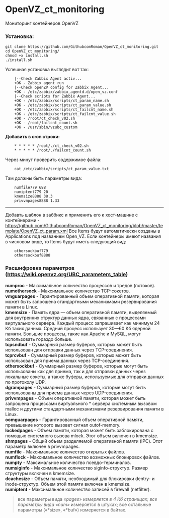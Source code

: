 # OpenVZ_ct_monitoring
Мониторинг контейнеров OpenVZ  

###  Установка:  ###
    git clone https://github.com/GithubcomRoman/OpenVZ_ct_monitoring.git  
    cd OpenVZ_ct_monitoring/  
    chmod +x install.sh  
    ./install.sh  

Успешная установка выглядит вот так:  

        |--Check Zabbix Agent activ...  
        +OK - Zabbix agent run  
        |--Check openZV config for Zabbix Agent...  
        +OK - /etc/zabbix/zabbix_agentd.d/open_vz.conf  
        |--Check scripts for Zabbix Agent...  
        +OK - /etc/zabbix/scripts/ct_param_name.sh  
        +OK - /etc/zabbix/scripts/ct_param_value.sh  
        +OK - /etc/zabbix/scripts/ct_failcnt_name.sh  
        +OK - /etc/zabbix/scripts/ct_failcnt_value.sh  
        +OK - /root/ct_check_v02.sh  
        +OK - /root/failcnt_count.sh  
        +OK - /usr/sbin/vzubc_custom  

**Добавить в cron строки:**  

        * * * * * /root/./ct_check_v02.sh  
        * * * * * /root/./failcnt_count.sh  

Через минут проверить содержимое файла:  
        
        cat /etc/zabbix/scripts/ct_param_value.txt  

Там должны быть параметры вида:  

        numfile779 688  
        numiptent779 20  
        kmemsize8888 38.3  
        privvmpages8888 1.33  
_______________________________________________________  

Добавть шаблон в заббикс и применить его к хост-машине с контейнерами - https://github.com/GithubcomRoman/OpenVZ_ct_monitoring/blob/master/template/OpenVZ_ct_param.xml
Все Items будут автоматически созданы в Applications под названием Open_VZ. Если контейнеры имеют названия в числовом виде, то Items будут иметь следующий вид:  

        othersockbuf779  
        othersockbuf8888  

###  Расшифровка параметров (https://wiki.openvz.org/UBC_parameters_table)  ###
**numproc** - Максимальное количество процессов и тредов (потоков).  
**numothersock** - Максимальное количество TCP-сокетов.  
**vmguarpages** - Гарантированный объем оперативной памяти, которая может быть запрошена стандартными механизмами резервирования памяти в Linux.  
**kmemsize** - Память ядра — объем оперативной памяти, выделяемый для внутренних структур данных ядра, связанных с процессами виртуального сервера. Каждый процесс запрашивает как минимум 24 Кб таких данных. Средний процесс использует 30—60 Кб ядерной памяти. Большие процессы, такие как Apache и MySQL, могут использовать гораздо больше.  
**tcpsndbuf** - Суммарный размер буферов, которых может быть использован для отправки данных через TCP-соединения.  
**tcprcvbuf** - Суммарный размер буферов, которых может быть использован для приема данных через TCP-соединения.  
**othersockbuf** - Суммарный размер буферов, которые могут быть использованы как для приема, так и для отправки данных через локальные сокеты, а также буферы, используемые для отправки данных по протоколу UDP.  
**dgrampages** - Суммарный размер буферов, которые могут быть использованы для приема данных через UDP-соединения.  
**privvmpages** - Объем оперативной памяти, которая может быть запрошена процессами виртуального * сервера системным вызовом malloc и другими стандартными механизмами резервирования памяти в Linux.  
**oomguarpages** - Гарантированный объем оперативной памяти, превышение которого вызовет сигнал outof-memory.  
**lockedpages** - Объем памяти, которая может быть заблокирована с помощью системного вызова mlock. Этот объем включен в kmemsize.  
**shmpages** - Общий объем разделяемой оперативной памяти (IPC). Этот параметр включен в privvmpages.  
**numfile** - Максимальное количество открытых файлов.  
**numflock** - Максимальное количество возможных блокировок файлов.  
**numpty** - Максимальное количество псевдо-терминалов.  
**numsiginfo** - Максимальное количество siginfo-структур. Размер структуры включен в kmemsize.  
**dcachesize** - Объем памяти, необходимый для блокировки dentry- и inode-структур. Объем этой памяти включен в kmemsize.  
**numiptent** - Максимальное количество записей в firewall (netfilter).  

>все параметры вида «*pages» измеряется в 4 Кб страницах;
все параметры вида «num*» измеряется в штуках;
все остальные параметры («*size», «*buf») измеряется в байтах.

